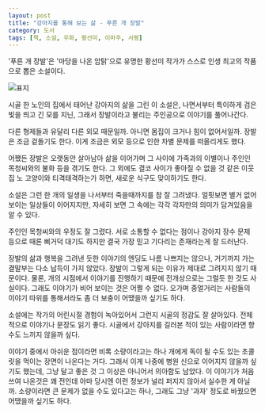 ```yaml
---
layout: post
title: "강아지를 통해 보는 삶 - 푸른 개 장발"
category: 도서
tags: [책, 소설, 우화, 황선미, 이마주, 서평]
---
```


'푸른 개 장발'은
'마당을 나온 암탉'으로 유명한 황선미 작가가 스스로 인생 최고의 작품으로 뽑은 소설이다.

![표지](https://lh3.googleusercontent.com/l_mgRPtvf9hC3c6-X_zda_JYV4Xn1g4rrMAjSsDcW3d0iF7-hDhQ_8PIoRSk75i4HjLEP_GVzXqxWQ=s480)

시골 한 노인의 집에서 태어난 강아지의 삶을 그린 이 소설은,
나면서부터 특이하게 검은 빛을 띄고 긴 모를 지닌, 그래서 장발이라고 불리는 주인공으로 이야기를 풀어나간다.

다른 형제들과 유달리 다른 외모 때문일까.
아니면 몸집이 크거나 힘이 없어서일까.
장발은 조금 겉돌기도 한다.
이게 조금은 외모 등으로 인한 차별 문제를 떠올리게도 했다.

어쨌든 장발은 오랫동안 살아남아 삶을 이어가며
그 사이에 가족과의 이별이나
주인인 목청씨와의 불화 등을 겪기도 한다.
그 외에도 결코 사이가 좋아질 수 없을 것 같은 이웃집 노 고양이와 티격태격하는가 하면,
새로운 식구도 맞이하기도 한다.

소설은 그런 한 개의 일생을 나서부터 죽을때까지를 참 잘 그려냈다.
얼핏보면 별거 없어보이는 일상들이 이어지지만,
자세히 보면 그 속에는 각각 각자만의 의미가 담겨있음을 알 수 있다.

주인인 목청씨와의 우정도 잘 그렸다.
서로 소통할 수 없다는 점이나
강아지 장수 문제 등으로
때론 삐거덕 대기도 하지만
결국 가장 믿고 기다리는 존재라는게 잘 드러난다.

장발의 삶과 행복을 그려낸 듯한 이야기의 엔딩도 나름 나쁘지는 않으나,
거기까지 가는 결말부는 다소 납득이 가지 않았다.
장발이 그렇게 되는 이유가 제대로 그려지지 않기 때문이다.
물론, 개의 시점에서 이야기를 진행하기 때문에 전개상으로는 그럴듯 한 것도 사실이다.
그래도 이야기가 비어 보이는 것은 어쩔 수 없다.
오가며 중얼거리는 사람들의 이야기 따위를 통해서라도 좀 더 보충이 어땠을까 싶기도 하다.

소설에는 작가의 어린시절 경험이 녹아있어서 그런지 시골의 정감도 잘 살아있다.
전체적으로 이야기나 문장도 읽기 좋다.
시골에서 강아지를 길러본 적이 있는 사람이라면 향수도 느끼지 않을까 싶다.

이야기 중에서 아쉬운 점이라면
비록 소량이라고는 하나 개에게 독이 될 수도 있는 초콜릿을 먹이는 장면이 나온다는 거다.
그래서 이게 나중에 병원 신으로 이어지지 않을까 싶기도 했는데,
그냥 달고 좋은 것 그 이상은 아니어서 의아함도 남았다.
이 이야기가 처음 쓰여 나온것은 꽤 전인데
아마 당시엔 이런 정보가 널리 퍼지지 않아서 실수한 게 아닐까.
소량이라면 큰 문제가 없을 수도 있다고는 하나,
그래도 그냥 '과자' 정도로 바꿨으면 어땠을까 싶기도 하다.
